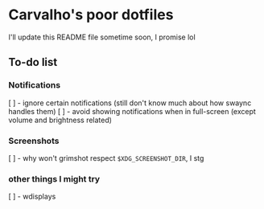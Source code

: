 # Carvalho's poor dotfiles

I'll update this README file sometime soon, I promise lol

## To-do list

### Notifications

[ ] - ignore certain notifications (still don't know much about how swaync handles them)
[ ] - avoid showing notifications when in full-screen (except volume and brightness related)

### Screenshots

[ ] - why won't grimshot respect `$XDG_SCREENSHOT_DIR`, I stg

### other things I might try

[ ] - wdisplays
